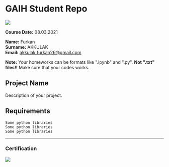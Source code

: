 # GAIH Student Repo
![](img/newlogo.png)

**Course Date:** 08.03.2021

**Name:** Furkan  
**Surname:** AKKULAK  
**Email:** akkulak.furkan26@gmail.com  

**Note:** Your homeworks can be formats like ".ipynb" and ".py". **Not ".txt" files!!** Make sure that your codes works.  

## Project Name
Description of your project.

## Requirements
```
Some python libraries
Some python libraries
Some python libraries
```
---

### Certification
![](img/TopLearnerCertificate.png)


